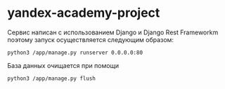 # yandex-academy-project

Сервис написан с использованием Django и Django Rest Frameworkm поэтому запуск осуществляется следующим образом:
```
python3 /app/manage.py runserver 0.0.0.0:80
```

База данных очищается при помощи

```
python3 /app/manage.py flush
```
